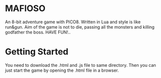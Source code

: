 # MAFIOSO
An 8-bit adventure game with PICO8.
Written in Lua and style is like run&gun.
Aim of the game is not to die, passing all the monsters and killing godfather the boss.
HAVE FUN!..

# Getting Started
You need to download the .html and .js file to same directory. Then you can just start the game by opening the .html file in a browser.
